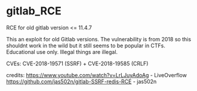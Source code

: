 # gitlab_RCE
RCE for old gitlab version &lt;= 11.4.7

This an exploit for old Gitlab versions. The vulnerability is from 2018 so this shouldnt work in the wild but it still seems to be popular in CTFs. 
Educational use only. Illegal things are illegal.

CVEs: CVE-2018-19571 (SSRF) + CVE-2018-19585 (CRLF)

credits: 
  https://www.youtube.com/watch?v=LrLJuyAdoAg - LiveOverflow
  https://github.com/jas502n/gitlab-SSRF-redis-RCE - jas502n
